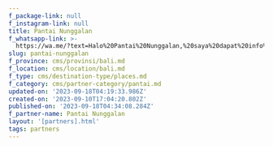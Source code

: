 ```yaml
---
f_package-link: null
f_instagram-link: null
title: Pantai Nunggalan
f_whatsapp-link: >-
  https://wa.me/?text=Halo%20Pantai%20Nunggalan,%20saya%20dapat%20info%20dari%20@loocale.id%20dan%20punya%20pertanyaan
slug: pantai-nunggalan
f_province: cms/provinsi/bali.md
f_location: cms/location/bali.md
f_type: cms/destination-type/places.md
f_category: cms/partner-category/pantai.md
updated-on: '2023-09-18T04:19:33.986Z'
created-on: '2023-09-10T17:04:20.802Z'
published-on: '2023-09-18T04:34:08.284Z'
f_partner-name: Pantai Nunggalan
layout: '[partners].html'
tags: partners
---
```



